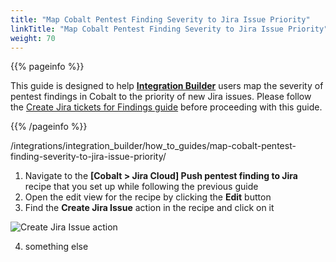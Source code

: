 ```yaml
---
title: "Map Cobalt Pentest Finding Severity to Jira Issue Priority"
linkTitle: "Map Cobalt Pentest Finding Severity to Jira Issue Priority"
weight: 70
---
```


{{% pageinfo %}}

This guide is designed to help [**Integration Builder**](/integrations/integrationbuilder/) users map the severity of pentest findings in Cobalt to the priority of new Jira issues.
Please follow the [Create Jira tickets for Findings guide](/integrations/integrationbuilder/how-to-guides/jira-cloud-migration) before proceeding with this guide.

{{% /pageinfo %}}

/integrations/integration_builder/how_to_guides/map-cobalt-pentest-finding-severity-to-jira-issue-priority/


1. Navigate to the __[Cobalt > Jira Cloud] Push pentest finding to Jira__ recipe that you set up while following the previous guide
2. Open the edit view for the recipe by clicking the __Edit__ button
3. Find the __Create Jira Issue__ action in the recipe and click on it

![Create Jira Issue action](/integrations/integration_builder/how_to_guides/map-cobalt-pentest-finding-severity-to-jira-issue-priority/1_find_create_jira_issue_action.png)

4. something else








